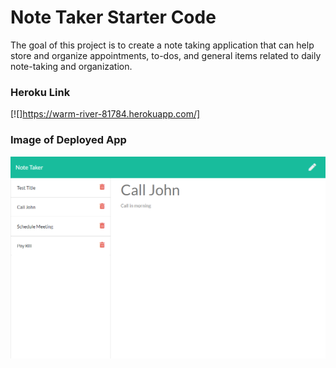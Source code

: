 # Note Taker Starter Code

The goal of this project is to create a note taking application that can help store and organize appointments, to-dos, and general items related to daily note-taking and organization.

### Heroku Link
[![]https://warm-river-81784.herokuapp.com/]

### Image of Deployed App
![](/assets/noteTaker.png?)